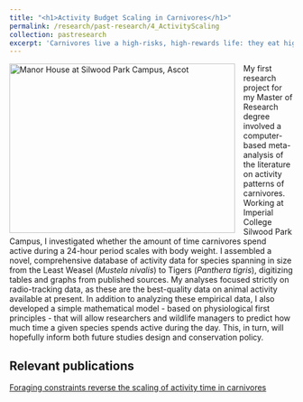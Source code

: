 ```yaml
---
title: "<h1>Activity Budget Scaling in Carnivores</h1>"
permalink: /research/past-research/4_ActivityScaling
collection: pastresearch
excerpt: 'Carnivores live a high-risks, high-rewards life: they eat highly energetic food but it costs a lot of energy to hunt. I used a mathematical models to study how different-sized species respond to these challenges.'
---
```


<img src="../images/icl_manor.png" alt="Manor House at Silwood Park Campus, Ascot" style = "width:400px;height:300px;margin-right:15px;float:left">

My first research project for my Master of Research degree involved a computer-based meta-analysis of the literature on activity patterns of carnivores. Working at Imperial College Silwood Park Campus, I investigated whether the amount of time carnivores spend active during a 24-hour period scales with body weight. I assembled a novel, comprehensive database of activity data for species spanning in size from the Least Weasel (_Mustela nivalis_) to Tigers (_Panthera tigris_), digitizing tables and graphs from published sources. My analyses focused strictly on radio-tracking data, as these are the best-quality data on animal activity available at present. In addition to analyzing these empirical data, I also developed a simple mathematical model - based on physiological first principles - that will allow researchers and wildlife managers to predict how much time a given species spends active during the day. This, in turn, will hopefully inform both future studies design and conservation policy.

## Relevant publications
<a href="https://www.nature.com/articles/s41559-017-0386-1">Foraging constraints reverse the scaling of activity time in carnivores</a>
